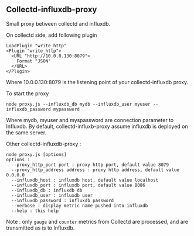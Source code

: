 Collectd-influxdb-proxy
---

Small proxy between collectd and influxdb.

On collectd side, add following plugin

    LoadPlugin "write_http"
    <Plugin "write_http">
      <URL "http://10.0.0.130:8079">
        Format "JSON"
      </URL>
    </Plugin>

Where 10.0.0.130:8079 is the listening point of your collectd-influxdb proxy.

To start the proxy

    node proxy.js --influxdb_db mydb --influxdb_user myuser --influxdb_password mypassword

Where mydb, myuser and myspassword are connection parameter to Influxdb. By default, collectd-influxb-proxy assume influxdb is deployed on the same server.

Other collectd-influxdb-proxy :

    node proxy.js [options]
    options :
      --proxy_http_port port : proxy http port, default value 8079
      --proxy_http_address address : proxy http address, default value 0.0.0.0
      --influxdb_host : influxdb host, default value localhost
      --influxdb_port : influxdb port, default value 8086
      --influxdb_db : influxdb db
      --influxdb_user : influxdb user
      --influxdb_password : influxdb password
      --verbose : display metric name pushed into influxdb
      --help : this help

Note : only ``gauge`` and ``counter`` metrics from Collectd are processed, and are transmitted as is to Influxdb.
